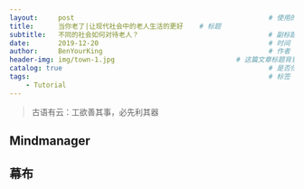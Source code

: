 ```yaml
---
layout:     post                                                # 使用的布局（不需要改）
title:      当你老了|让现代社会中的老人生活的更好    # 标题 
subtitle:   不同的社会如何对待老人？                                # 副标题
date:       2019-12-20                                          # 时间
author:     BenYourKing                                         # 作者
header-img: img/town-1.jpg                              # 这篇文章标题背景图片
catalog: true                                                   # 是否归档
tags:                                                           # 标签
    - Tutorial
---
```



> 古语有云：工欲善其事，必先利其器


## Mindmanager


## 幕布






